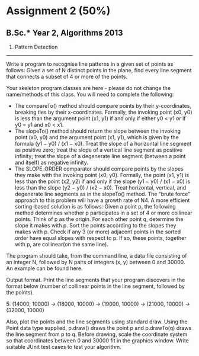 Assignment 2 (50%)
======================
B.Sc.* Year 2, Algorithms 2013
-------------------------------
1. Pattern Detection
-----------------------------------

Write a program to recognise line patterns in a given set of points as follows: Given a set of N distinct points in the plane, find every line segment that connects a subset of 4 or more of the points.

Your skeleton program classes are here - please do not change the name/methods of this class. You will need to complete the following:
- The compareTo() method should compare points by their y-coordinates, breaking ties by their x-coordinates. Formally, the invoking point (x0, y0) is less than the argument point (x1, y1) if and only if either y0 < y1 or if y0 = y1 and x0 < x1.
- The slopeTo() method should return the slope between the invoking point (x0, y0) and the argument point (x1, y1), which is given by the formula (y1 − y0) / (x1 − x0). Treat the slope of a horizontal line segment as positive zero; treat the slope of a vertical line segment as positive infinity; treat the slope of a degenerate line segment (between a point and itself) as negative infinity.
- The SLOPE_ORDER comparator should compare points by the slopes they make with the invoking point (x0, y0). Formally, the point (x1, y1) is less than the point (x2, y2) if and only if the slope (y1 − y0) / (x1 − x0) is less than the slope (y2 − y0) / (x2 − x0). Treat horizontal, vertical, and degenerate line segments as in the slopeTo() method.
The “brute force” approach to this problem will have a growth rate of N4. A more efficient sorting-based solution is as follows: Given a point p, the following method determines whether p participates in a set of 4 or more collinear points.
Think of p as the origin.
For each other point q, determine the slope it makes with p.
Sort the points according to the slopes they makes with p.
Check if any 3 (or more) adjacent points in the sorted order have equal slopes with respect to p. If so, these points, together with p, are collinear(on the same line).

The program should take, from the command line, a data file consisting of an integer N, followed by N pairs of integers (x, y) between 0 and 30000. An example can be found here.

Output format. Print the line segments that your program discovers in the format below (number of collinear points in the line segment, followed by the points).

5: (14000, 10000) -> (18000, 10000) -> (19000, 10000) -> (21000, 10000) -> (32000, 10000)

Also, plot the points and the line segments using standard draw. Using the Point data type supplied, p.draw() draws the point p and p.drawTo(q) draws the line segment from p to q. Before drawing, scale the coordinate system so that coordinates between 0 and 30000 fit in the graphics window. Write suitable JUnit test cases to test your algorithm.
